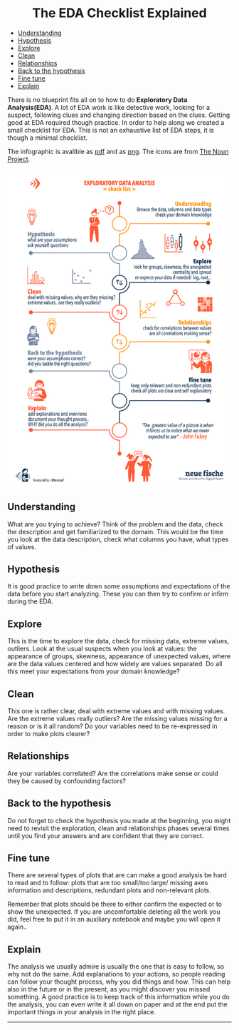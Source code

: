 <h1 align="center">The EDA Checklist Explained</h1>

<!-- TOC -->

- [Understanding](#understanding)
- [Hypothesis](#hypothesis)
- [Explore](#explore)
- [Clean](#clean)
- [Relationships](#relationships)
- [Back to the hypothesis](#back-to-the-hypothesis)
- [Fine tune](#fine-tune)
- [Explain](#explain)

<!-- /TOC -->


There is no blueprint fits all on to how to do **Exploratory Data Analysis(EDA)**. A lot of EDA work is like detective work, looking for a suspect, following clues and changing direction based on the clues. Getting good at EDA required though practice. In order to help along we created a small checklist for EDA. This is not an exhaustive list of EDA steps, it is though a minimal checklist.

The infographic is avalible as [pdf](pdfs/EDA_Checklist.pdf) and as [png](images/EDA_Checklist.png). The icons are from [The Noun Project](https://thenounproject.com).


![EDA](images/EDA_Checklist.png?raw=true "EDA Checklist")


## Understanding
What are you trying to achieve? Think of the problem and the data, check the description and get familiarized to the domain. This would be the time you look at the data description, check what columns you have, what types of values.

## Hypothesis
It is good practice to write down some assumptions and expectations of the data before you start analyzing. These you can then try to confirm or infirm during the EDA.

## Explore
This is the time to explore the data, check for missing data, extreme values, outliers. Look at the usual suspects when you look at values: the appearance of groups, skewness, appearance of unexpected values, where are the data values centered and how widely are values separated. Do all this meet your expectations from your domain knowledge?

## Clean
This one is rather clear, deal with extreme values and with missing values. Are the extreme values really outliers? Are the missing values missing for a reason or is it all random? 
Do your variables need to be re-expressed in order to make plots clearer? 

## Relationships
Are your variables correlated? Are the correlations make sense or could they be caused by confounding factors? 

## Back to the hypothesis
Do not forget to check the hypothesis you made at the beginning, you might need to revisit the exploration, clean and relationships phases several times until you find your answers and are confident that they are correct.

## Fine tune
There are several types of plots that are can make a good analysis be hard to read and to follow: plots that are too small/too large/ missing axes information and descriptions, redundant plots and non-relevant plots. 

Remember that plots should be there to either confirm the expected or to show the unexpected. 
If you are uncomfortable deleting all the work you did, feel free to put it in an auxiliary notebook and maybe you will open it again..

## Explain
The analysis we usually admire is usually the one that is easy to follow, so why not do the same. Add explanations to your actions, so people reading can follow your thought process, why you did things and how. This can help also in the future or in the present, as you might discover you missed something. 
A good practice is to keep track of this information while you do the analysis, you can even write it all down on paper and at the end put the important things in your analysis in the right place.

----


